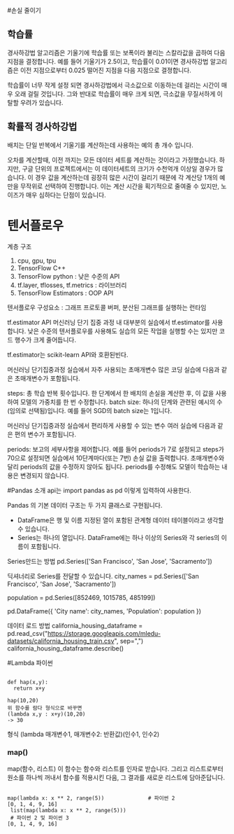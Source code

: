 #손실 줄이기
## 학습률
경사하강법 알고리즘은 기울기에 학습률 또는 보폭이라 불리는 스칼라값을 곱하여 다음 지점을 결정합니다. 예를 들어 기울기가 2.5이고, 학습률이 0.01이면 경사하강법 알고리즘은 이전 지점으로부터 0.025 떨어진 지점을 다음 지점으로 결졍합니다.

학습률이 너무 작게 설정 되면 경사하강법에서 극소값으로 이동하는데 걸리는 시간이 매우 오래 걸릴 것입니다. 그와 반대로 학습률이 매우 크게 되면, 극소값을 무질서하게 이탈할 우려가 있습니다.

## 확률적 경사하강법
배치는 단일 반복에서 기울기를 계산하는데 사용하는 예의 총 개수 입니다.

오차를 계산할때, 이전 까지는 모든 데이터 세트를 계산하는 것이라고 가정했습니다. 하지만, 구글 단위의 프로젝트에서는 이 데이터세트의 크기가 수천억개 이상일 경우가 많습니다. 이 경우 값을 계산하는데 굉장히 많은 시간이 걸리기 때문에 각 계산당 1개의 예만을 무작위로 선택하여 진행합니다. 이는 계산 시간을 획기적으로 줄여줄 수 있지만, 노이즈가 매우 심하다는 단점이 있습니다.

# 텐서플로우

계층 구조
  1. cpu, gpu, tpu
  2. TensorFlow C++
  3. TensorFlow python              : 낮은 수준의 API
  4. tf.layer, tflosses, tf.metrics : 라이브러리
  5. TensorFlow Estimators          : OOP API

텐서플로우 구성요소 : 그래프 프로토콜 버퍼, 분산된 그래프를 실행하는 런타임


tf.estimator API
머신러닝 단기 집중 과정 내 대부분의 실습에서 tf.estimator를 사용합니다. 낮은 수준의 텐서플로우를 사용해도 실습의 모든 작업을 실행할 수는 있지만 코드 행수가 크게 줄어듭니다.

tf.estimator는 scikit-learn API와 호환된빈다.

머신러닝 단기집중과정 실습에서 자주 사용되는 초매개변수
많은 코딩 실습에 다음과 같은 초매개변수가 포함됩니다.

steps: 총 학습 반복 횟수입니다. 한 단계에서 한 배치의 손실을 계산한 후, 이 값을 사용하여 모델의 가중치를 한 번 수정합니다.
batch size: 하나의 단계와 관련된 예시의 수(임의로 선택됨)입니다. 예를 들어 SGD의 batch size는 1입니다.

머신러닝 단기집중과정 실습에서 편리하게 사용할 수 있는 변수
여러 실습에 다음과 같은 편의 변수가 포함됩니다.

periods: 보고의 세부사항을 제어합니다. 예를 들어 periods가 7로 설정되고 steps가 70으로 설정되면 실습에서 10단계마다(또는 7번) 손실 값을 출력합니다. 초매개변수와 달리 periods의 값을 수정하지 않아도 됩니다. periods를 수정해도 모델이 학습하는 내용은 변경되지 않습니다.

#Pandas 소개
api는
import pandas as pd
이렇게 입력하여 사용한다.

Pandas 의 기본 데이터 구조는 두 가지 클래스로 구현됩니다.
  - DataFrame은 행 및 이름 지정된 열이 포함된 관계형 데이터 테이블이라고 생각할 수 있습니다.
  - Series는 하나의 열입니다. DataFrame에는 하나 이상의 Series와 각 series의 이름이 포함됩니다.

Series만드는 방법
pd.Series(['San Francisco', 'San Jose', 'Sacramento'])

딕셔너리로 Series를 전달할 수 있습니다.
city_names = pd.Series(['San Francisco', 'San Jose', 'Sacramento'])

population = pd.Series([852469, 1015785, 485199])

pd.DataFrame({ 'City name': city_names, 'Population': population })

데이터 로드 방법
california_housing_dataframe = pd.read_csv("https://storage.googleapis.com/mledu-datasets/california_housing_train.csv", sep=",")
california_housing_dataframe.describe()

#Lambda 파이썬
<pre><code>
def hap(x,y):
  return x+y

hap(10,20)
위 함수를 람다 형식으로 바꾸면
(lambda x,y : x+y)(10,20)
-> 30
</code></pre>

형식
(lambda 매개변수1, 매개변수2: 반환값)(인수1, 인수2)

### map()
map(함수, 리스트)
이 함수는 함수와 리스트를 인자로 받습니다. 그리고 리스트로부터 원소를 하나씩 꺼내서 함수를 적용시킨 다음, 그 결과를 새로운 리스트에 담아준답니다.
<pre><code>
map(lambda x: x ** 2, range(5))              # 파이썬 2
[0, 1, 4, 9, 16]  
 list(map(lambda x: x ** 2, range(5)))     
 # 파이썬 2 및 파이썬 3
[0, 1, 4, 9, 16]
</code></pre>
